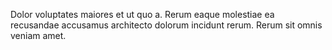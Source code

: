 Dolor voluptates maiores et ut quo a. Rerum eaque molestiae ea recusandae accusamus architecto dolorum incidunt rerum. Rerum sit omnis veniam amet.